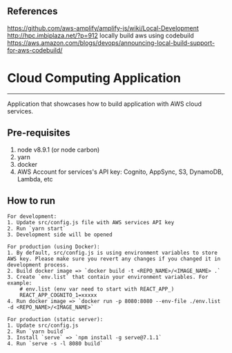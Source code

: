 ## References
https://github.com/aws-amplify/amplify-js/wiki/Local-Development
http://hpc.imbiplaza.net/?p=912
locally build aws using codebuild
https://aws.amazon.com/blogs/devops/announcing-local-build-support-for-aws-codebuild/
# Cloud Computing Application
---

Application that showcases how to build application with AWS cloud services.

## Pre-requisites
1. node v8.9.1 (or node carbon)
2. yarn
3. docker
4. AWS Account for services's API key: Cognito, AppSync, S3, DynamoDB, Lambda, etc

## How to run
```
For development:
1. Update src/config.js file with AWS services API key
2. Run `yarn start`
3. Development side will be opened

For production (using Docker):
1. By default, src/config.js is using environment variables to store AWS key. Please make sure you revert any changes if you changed it in development process.
2. Build docker image => `docker build -t <REPO_NAME>/<IMAGE_NAME> .`
3. Create `env.list` that contain your environment variables. For example:
    # env.list (env var need to start with REACT_APP_)
    REACT_APP_COGNITO_1=xxxxx
4. Run docker image => `docker run -p 8080:8080 --env-file ./env.list -d <REPO_NAME>/<IMAGE_NAME>`

For production (static server):
1. Update src/config.js
2. Run `yarn build`
3. Install `serve` => `npm install -g serve@7.1.1`
4. Run `serve -s -l 8080 build`
```
